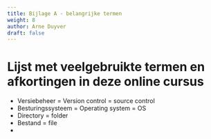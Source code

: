 ```yaml
---
title: Bijlage A - belangrijke termen
weight: 8
author: Arne Duyver
draft: false
---
```


# Lijst met veelgebruikte termen en afkortingen in deze online cursus

- Versiebeheer = Version control = source control
- Besturingssysteem = Operating system = OS
- Directory = folder
- Bestand = file
- 